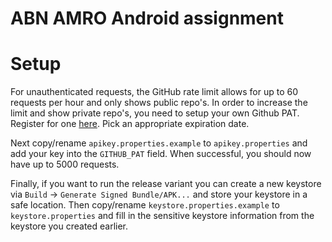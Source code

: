 # ABN AMRO Android assignment

# Setup
For unauthenticated requests, the GitHub rate limit allows for up to 60 requests per hour and only
shows public repo's. In order to increase the limit and show private repo's, you need to setup 
your own Github PAT. Register for one [here](https://github.com/settings/tokens). Pick an appropriate expiration date.

Next copy/rename `apikey.properties.example` to `apikey.properties` and add your key into the 
`GITHUB_PAT` field. When successful, you should now have up to 5000 requests.

Finally, if you want to run the release variant you can create a new keystore 
via `Build` -> `Generate Signed Bundle/APK...` and store your keystore in a safe location. 
Then copy/rename `keystore.properties.example` to `keystore.properties` and fill in the sensitive 
keystore information from the keystore you created earlier.